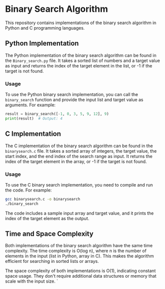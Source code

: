 # Binary Search Algorithm

This repository contains implementations of the binary search algorithm in Python and C programming languages.

## Python Implementation

The Python implementation of the binary search algorithm can be found in the `Binary_search.py` file. It takes a sorted list of numbers and a target value as input and returns the index of the target element in the list, or -1 if the target is not found.

### Usage

To use the Python binary search implementation, you can call the `binary_search` function and provide the input list and target value as arguments. For example:

```python
result = binary_search([-1, 0, 3, 5, 9, 12], 9)
print(result)  # Output: 4
```

## C Implementation

The C implementation of the binary search algorithm can be found in the `binarysearch.c` file. It takes a sorted array of integers, the target value, the start index, and the end index of the search range as input. It returns the index of the target element in the array, or -1 if the target is not found.

### Usage

To use the C binary search implementation, you need to compile and run the code. For example:

```bash
gcc binarysearch.c -o binarysearch
./binary_search
```

The code includes a sample input array and target value, and it prints the index of the target element as the output.

## Time and Space Complexity

Both implementations of the binary search algorithm have the same time complexity. The time complexity is O(log n), where n is the number of elements in the input (list in Python, array in C). This makes the algorithm efficient for searching in sorted lists or arrays.

The space complexity of both implementations is O(1), indicating constant space usage. They don't require additional data structures or memory that scale with the input size.
`
